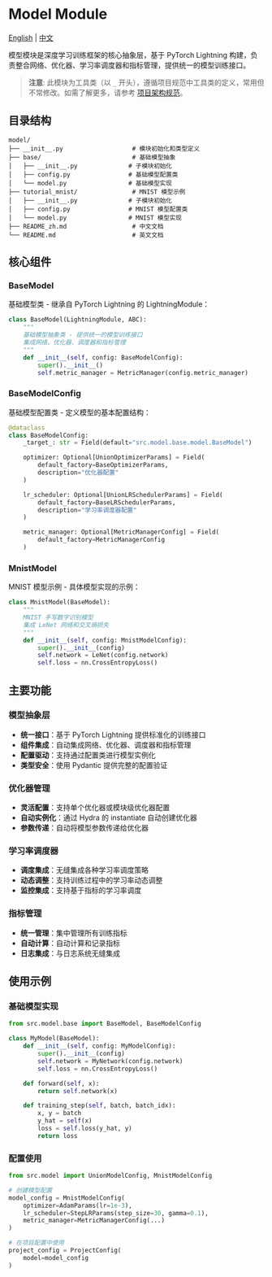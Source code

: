 # Model Module

[English](README.md) | [中文](README_zh.md)

模型模块是深度学习训练框架的核心抽象层，基于 PyTorch Lightning 构建，负责整合网络、优化器、学习率调度器和指标管理，提供统一的模型训练接口。

> **注意**: 此模块为工具类（以 `_` 开头），遵循项目规范中工具类的定义，常用但不常修改。如需了解更多，请参考 [项目架构规范](../../architecture_zh.md)。

## 目录结构

```text
model/
├── __init__.py                   # 模块初始化和类型定义
├── base/                         # 基础模型抽象
│   ├── __init__.py              # 子模块初始化
│   ├── config.py                # 基础模型配置类
│   └── model.py                 # 基础模型实现
├── tutorial_mnist/               # MNIST 模型示例
│   ├── __init__.py              # 子模块初始化
│   ├── config.py                # MNIST 模型配置类
│   └── model.py                 # MNIST 模型实现
├── README_zh.md                  # 中文文档
└── README.md                     # 英文文档
```

## 核心组件

### BaseModel

基础模型类 - 继承自 PyTorch Lightning 的 LightningModule：

```python
class BaseModel(LightningModule, ABC):
    """
    基础模型抽象类 - 提供统一的模型训练接口
    集成网络、优化器、调度器和指标管理
    """
    def __init__(self, config: BaseModelConfig):
        super().__init__()
        self.metric_manager = MetricManager(config.metric_manager)
```


### BaseModelConfig

基础模型配置类 - 定义模型的基本配置结构：

```python
@dataclass
class BaseModelConfig:
    _target_: str = Field(default="src.model.base.model.BaseModel")

    optimizer: Optional[UnionOptimizerParams] = Field(
        default_factory=BaseOptimizerParams,
        description="优化器配置"
    )

    lr_scheduler: Optional[UnionLRSchedulerParams] = Field(
        default_factory=BaseLRSchedulerParams,
        description="学习率调度器配置"
    )

    metric_manager: Optional[MetricManagerConfig] = Field(
        default_factory=MetricManagerConfig
    )
```

### MnistModel

MNIST 模型示例 - 具体模型实现的示例：

```python
class MnistModel(BaseModel):
    """
    MNIST 手写数字识别模型
    集成 LeNet 网络和交叉熵损失
    """
    def __init__(self, config: MnistModelConfig):
        super().__init__(config)
        self.network = LeNet(config.network)
        self.loss = nn.CrossEntropyLoss()
```

## 主要功能

### 模型抽象层

- **统一接口**：基于 PyTorch Lightning 提供标准化的训练接口
- **组件集成**：自动集成网络、优化器、调度器和指标管理
- **配置驱动**：支持通过配置类进行模型实例化
- **类型安全**：使用 Pydantic 提供完整的配置验证

### 优化器管理

- **灵活配置**：支持单个优化器或模块级优化器配置
- **自动实例化**：通过 Hydra 的 instantiate 自动创建优化器
- **参数传递**：自动将模型参数传递给优化器

### 学习率调度器

- **调度集成**：无缝集成各种学习率调度策略
- **动态调整**：支持训练过程中的学习率动态调整
- **监控集成**：支持基于指标的学习率调度

### 指标管理

- **统一管理**：集中管理所有训练指标
- **自动计算**：自动计算和记录指标
- **日志集成**：与日志系统无缝集成

## 使用示例

### 基础模型实现

```python
from src.model.base import BaseModel, BaseModelConfig

class MyModel(BaseModel):
    def __init__(self, config: MyModelConfig):
        super().__init__(config)
        self.network = MyNetwork(config.network)
        self.loss = nn.CrossEntropyLoss()

    def forward(self, x):
        return self.network(x)

    def training_step(self, batch, batch_idx):
        x, y = batch
        y_hat = self(x)
        loss = self.loss(y_hat, y)
        return loss
```

### 配置使用

```python
from src.model import UnionModelConfig, MnistModelConfig

# 创建模型配置
model_config = MnistModelConfig(
    optimizer=AdamParams(lr=1e-3),
    lr_scheduler=StepLRParams(step_size=30, gamma=0.1),
    metric_manager=MetricManagerConfig(...)
)

# 在项目配置中使用
project_config = ProjectConfig(
    model=model_config
)
```
